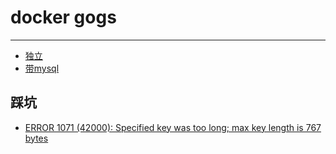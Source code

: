 # docker gogs
----

- [独立](https://blog.csdn.net/ai52011/article/details/77840814)
- [带mysql](https://www.jianshu.com/p/64e9708c23e7)


## 踩坑

- [ERROR 1071 (42000): Specified key was too long; max key length is 767 bytes](https://blog.csdn.net/u010317005/article/details/52206120)
